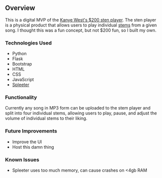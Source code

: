 Overview
------------

This is a digital MVP of the [Kanye West's $200 sten player](https://www.stemplayer.com/). The sten player is a physical product that allows users to play individual [stems](https://www.epidemicsound.com/blog/what-are-stems-in-music-production/) from a given song. I thought this was a fun concept, but not $200 fun, so I built my own.

### Technologies Used
- Python
- Flask
- Bootstrap
- HTML
- CSS
- JavaScript
- [Spleeter](https://github.com/deezer/spleeter)

### Functionality
Currently any song in MP3 form can be uploaded to the stem player and split into four individual stems, allowing users to play, pause, and adjust the volume of individual stems to their liking.

### Future Improvements
- Improve the UI
- Host this damn thing

### Known Issues
- Spleeter uses too much memory, can cause crashes on <4gb RAM
